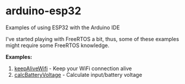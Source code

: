 # arduino-esp32
Examples of using ESP32 with the Arduino IDE

I've started playing with FreeRTOS a bit, thus, some of these examples might require some FreeRTOS knowledge. 

**Examples:**

1. <a href="https://github.com/BillyGriffiths/arduino-esp32/tree/master/keepAliveWifi">keepAliveWifi</a> - Keep your WiFi connection alive
2. <a href="https://github.com/BillyGriffiths/arduino-esp32/tree/master/calcBatteryVoltage">calcBatteryVoltage</a> - Calculate input/battery voltage 
